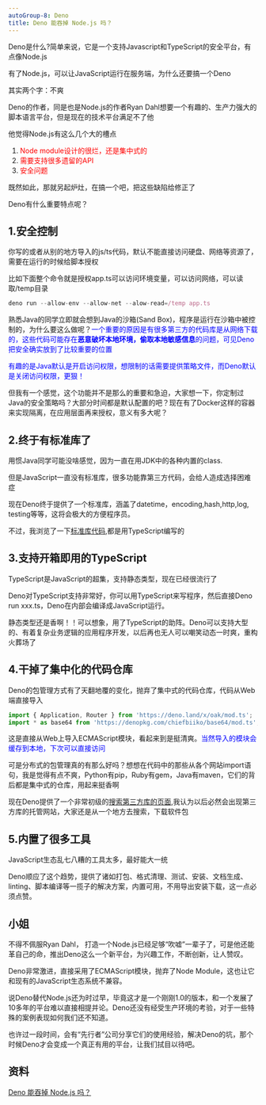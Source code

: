```yaml
---
autoGroup-8: Deno
title: Deno 能吞掉 Node.js 吗？
---
```

Deno是什么?简单来说，它是一个支持Javascript和TypeScript的安全平台，有点像Node.js

有了Node.js，可以让JavaScript运行在服务端，为什么还要搞一个Deno

其实两个字：不爽

Deno的作者，同是也是Node.js的作者Ryan Dahl想要一个有趣的、生产力强大的脚本语言平台，但是现在的技术平台满足不了他

他觉得Node.js有这么几个大的槽点
1. <span style="color: red">Node module设计的很烂，还是集中式的</span>
2. <span style="color: red">需要支持很多遗留的API</span>
3. <span style="color: red">安全问题</span>

既然如此，那就另起炉灶，在搞一个吧，把这些缺陷给修正了

Deno有什么重要特点呢？

## 1.安全控制
你写的或者从别的地方导入的js/ts代码，默认不能直接访问硬盘、网络等资源了，需要在运行的时候给脚本授权

比如下面整个命令就是授权app.ts可以访问环境变量，可以访问网络，可以读取/temp目录
```js
deno run --allow-env --allow-net --alow-read=/temp app.ts
```
熟悉Java的同学立即就会想到Java的沙箱(Sand Box)，程序是运行在沙箱中被控制的，为什么要这么做呢？<span style="color: blue">一个重要的原因是有很多第三方的代码库是从网络下载的，这些代码可能存在**恶意破坏本地环境，偷取本地敏感信息**的问题，可见Deno把安全确实放到了比较重要的位置</span>

<span style="color: blue">有趣的是Java默认是开启访问权限，想限制的话需要提供策略文件，而Deno默认是关闭访问权限，更狠！</span>

但我有一个感觉，这个功能并不是那么的重要和急迫，大家想一下，你定制过Java的安全策略吗？大部分时间都是默认配置的吧？现在有了Docker这样的容器来实现隔离，在应用层面再来授权，意义有多大呢？

## 2.终于有标准库了
用惯Java同学可能没啥感觉，因为一直在用JDK中的各种内置的class.

但是JavaScript一直没有标准库，很多功能靠第三方代码，会给人造成选择困难症

现在Deno终于提供了一个标准库，涵盖了datetime，encoding,hash,http,log, testing等等，这将会极大的方便程序员。

不过，我浏览了一下[标准库代码](https://deno.land/std),都是用TypeScript编写的

## 3.支持开箱即用的TypeScript
TypeScript是JavaScript的超集，支持静态类型，现在已经很流行了

Deno对TypeScript支持非常好，你可以用TypeScript来写程序，然后直接Deno run xxx.ts，Deno在内部会编译成JavaScript运行。

静态类型还是香啊！！可以想象，用了TypeScript的助阵。Deno可以支持大型的、有着复杂业务逻辑的应用程序开发，以后再也无人可以嘲笑动态一时爽，重构火葬场了

## 4.干掉了集中化的代码仓库
Deno的包管理方式有了天翻地覆的变化，抛弃了集中式的代码仓库，代码从Web端直接导入
```js
import { Application, Router } from 'https://deno.land/x/oak/mod.ts';
import * as base64 from 'https://denopkg.com/chiefbiiko/base64/mod.ts'; 
```
这是直接从Web上导入ECMAScript模块，看起来到是挺清爽。<span style="color: blue">当然导入的模块会缓存到本地，下次可以直接访问</span>

可是分布式的包管理真的有那么好吗？想想在代码中的那些从各个网站import语句，我是觉得有点不爽，Python有pip，Ruby有gem，Java有maven，它们的背后都是集中式的仓库，用起来挺香啊

现在Deno提供了一个非常初级的[搜索第三方库的页面](https://deno.land/x),我认为以后必然会出现第三方库的托管网站，大家还是从一个地方去搜索，下载软件包

## 5.内置了很多工具
JavaScript生态乱七八糟的工具太多，最好能大一统

Deno顺应了这个趋势，提供了诸如打包、格式清理、测试、安装、文档生成、linting、脚本编译等一揽子的解决方案，内置可用，不用导出安装下载，这一点必须点赞。

## 小姐

不得不佩服Ryan Dahl， 打造一个Node.js已经足够“吹嘘”一辈子了，可是他还能革自己的命，推出Deno这么一个新平台，为兴趣工作，不断创新，让人赞叹。

Deno非常激进，直接采用了ECMAScript模块，抛弃了Node Module，这也让它和现有的JavaScript生态系统不兼容。

说Deno替代Node.js还为时过早，毕竟这才是一个刚刚1.0的版本，和一个发展了10多年的平台难以直接相提并论。Deno还没有经受生产环境的考验，对于一些特殊的案例表现如何我们还不知道。

也许过一段时间，会有“先行者”公司分享它们的使用经验，解决Deno的坑，那个时候Deno才会变成一个真正有用的平台，让我们拭目以待吧。





## 资料
[Deno 能吞掉 Node.js 吗？](https://blog.csdn.net/coderising/article/details/106233326)